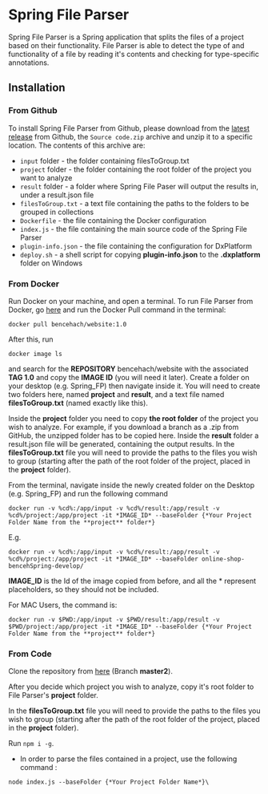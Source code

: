 # Spring File Parser

Spring File Parser is a Spring application that splits the files of a project based on their functionality. File Parser is able to detect the type of and functionality of a file by reading it's contents and checking for type-specific annotations.

## Installation

### From Github
To install Spring File Parser from Github, please download from the [latest release](https://github.com/dariusf98/file-parser/releases) from Github, the `Source code.zip` archive and unzip it to a specific location.
The contents of this archive are:
* `input` folder - the folder containing filesToGroup.txt
* `project` folder - the folder containing the root folder of the project you want to analyze
* `result` folder - a folder where Spring File Paser will output the results in, under a result.json file
* `filesToGroup.txt` - a text file containing the paths to the folders to be grouped in collections
* `Dockerfile` - the file containing the Docker configuration
* `index.js` - the file containing the main source code of the Spring File Parser
* `plugin-info.json` - the file containing the configuration for DxPlatform
* `deploy.sh` -  a shell script for copying **plugin-info.json** to the **.dxplatform** folder on Windows

### From Docker
Run Docker on your machine, and open a terminal.
To run File Parser from Docker, go [here](https://hub.docker.com/r/bencehach/website) and run the Docker Pull command in the terminal:
```
docker pull bencehach/website:1.0
```
After this, run
```
docker image ls
```
and search for the **REPOSITORY** bencehach/website with the associated **TAG 1.0** and copy the **IMAGE ID** (you will need it later). 
Create a folder on your desktop (e.g. Spring_FP) then navigate inside it. You will need to create two folders here, named **project** and **result**, and a text file named **filesToGroup.txt** (named exactly like this).

Inside the **project** folder you need to copy **the root folder** of the project you wish to analyze.
For example, if you download a branch as a .zip from GitHub, the unzipped folder has to be copied here.
Inside the **result** folder a result.json file will be generated, containing the output results.
In the **filesToGroup.txt** file you will need to provide the paths to the files you wish to group (starting after the path of the root folder of the project, placed in the **project** folder).

From the terminal, navigate inside the newly created folder on the Desktop (e.g. Spring_FP) and run the following command
```
docker run -v %cd%:/app/input -v %cd%/result:/app/result -v %cd%/project:/app/project -it *IMAGE_ID* --baseFolder {*Your Project Folder Name from the **project** folder*}
```
E.g.
```
docker run -v %cd%:/app/input -v %cd%/result:/app/result -v %cd%/project:/app/project -it *IMAGE_ID* --baseFolder online-shop-bencehSpring-develop/
```

**IMAGE_ID** is the Id of the image copied from before, and all the * represent placeholders, so they should not be included.

For MAC Users, the command is:
```
docker run -v $PWD:/app/input -v $PWD/result:/app/result -v $PWD/project:/app/project -it *IMAGE_ID* --baseFolder {*Your Project Folder Name from the **project** folder*}
```

### From Code
Clone the repository from [here](https://github.com/dariusf98/file-parser/tree/master2) (Branch **master2**).

After you decide which project you wish to analyze, copy it's root folder to File Parser's **project** folder.

In the **filesToGroup.txt** file you will need to provide the paths to the files you wish to group (starting after the path of the root folder of the project, placed in the **project** folder).

Run `npm i -g`.

* In order to parse the files contained in a project, use the following command :
```
node index.js --baseFolder {*Your Project Folder Name*}\
```
